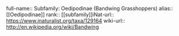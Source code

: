 

full-name:: Subfamily: Oedipodinae (Bandwing Grasshoppers)
alias:: [[Oedipodinae]]
rank:: [[subfamily]]iNat-url:: https://www.inaturalist.org/taxa/129164
wiki-url:: http://en.wikipedia.org/wiki/Bandwing